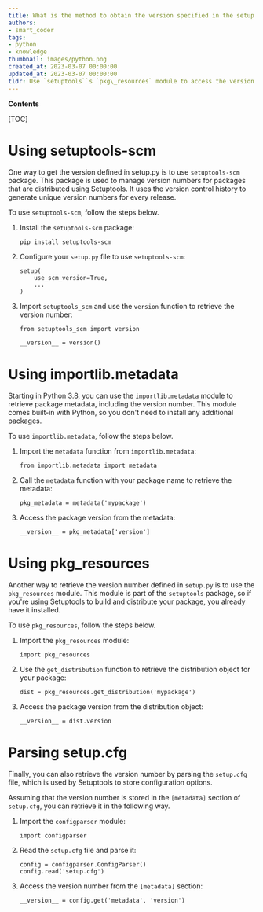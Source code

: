 ```yaml
---
title: What is the method to obtain the version specified in the setup.py (setuptools) for my package?
authors:
- smart_coder
tags:
- python
- knowledge
thumbnail: images/python.png
created_at: 2023-03-07 00:00:00
updated_at: 2023-03-07 00:00:00
tldr: Use `setuptools``s `pkg\_resources` module to access the version number defined in the package`s `setup.py` file.
---
```


**Contents**

[TOC]

# Using setuptools-scm

One way to get the version defined in setup.py is to use `setuptools-scm` package. This package is used to manage version numbers for packages that are distributed using Setuptools. It uses the version control history to generate unique version numbers for every release.

To use `setuptools-scm`, follow the steps below.

1. Install the `setuptools-scm` package:

    ```
    pip install setuptools-scm
    ```

2. Configure your `setup.py` file to use `setuptools-scm`:

    ```
    setup(
        use_scm_version=True,
        ...
    )
    ```

3. Import `setuptools_scm` and use the `version` function to retrieve the version number:

    ```
    from setuptools_scm import version

    __version__ = version()
    ```

# Using importlib.metadata

Starting in Python 3.8, you can use the `importlib.metadata` module to retrieve package metadata, including the version number. This module comes built-in with Python, so you don't need to install any additional packages.

To use `importlib.metadata`, follow the steps below.

1. Import the `metadata` function from `importlib.metadata`:

    ```
    from importlib.metadata import metadata
    ```

2. Call the `metadata` function with your package name to retrieve the metadata:

    ```
    pkg_metadata = metadata('mypackage')
    ```

3. Access the package version from the metadata:

    ```
    __version__ = pkg_metadata['version']
    ```

# Using pkg_resources

Another way to retrieve the version number defined in `setup.py` is to use the `pkg_resources` module. This module is part of the `setuptools` package, so if you're using Setuptools to build and distribute your package, you already have it installed.

To use `pkg_resources`, follow the steps below.

1. Import the `pkg_resources` module:

    ```
    import pkg_resources
    ```

2. Use the `get_distribution` function to retrieve the distribution object for your package:

    ```
    dist = pkg_resources.get_distribution('mypackage')
    ```

3. Access the package version from the distribution object:

    ```
    __version__ = dist.version
    ```

# Parsing setup.cfg

Finally, you can also retrieve the version number by parsing the `setup.cfg` file, which is used by Setuptools to store configuration options.

Assuming that the version number is stored in the `[metadata]` section of `setup.cfg`, you can retrieve it in the following way.

1. Import the `configparser` module:

    ```
    import configparser
    ```

2. Read the `setup.cfg` file and parse it:

    ```
    config = configparser.ConfigParser()
    config.read('setup.cfg')
    ```

3. Access the version number from the `[metadata]` section:

    ```
    __version__ = config.get('metadata', 'version')
    ```

